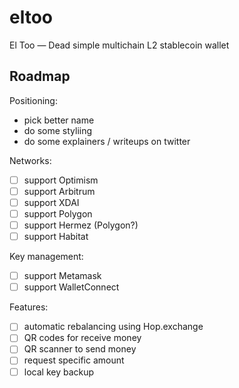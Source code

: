 # eltoo
El Too — Dead simple multichain L2 stablecoin wallet

## Roadmap

Positioning:
- pick better name
- do some styliing
- do some explainers / writeups on twitter

Networks:
- [ ] support Optimism
- [ ] support Arbitrum
- [ ] support XDAI
- [ ] support Polygon
- [ ] support Hermez (Polygon?)
- [ ] support Habitat

Key management:
- [ ] support Metamask
- [ ] support WalletConnect

Features:
- [ ] automatic rebalancing using Hop.exchange
- [ ] QR codes for receive money
- [ ] QR scanner to send money
- [ ] request specific amount
- [ ] local key backup
